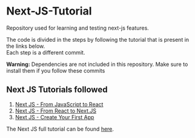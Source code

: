 # Next-JS-Tutorial

Repository used for learning and testing next-js features.<br>

The code is divided in the steps by following the tutorial that is present in the links below.<br>
Each step is a different commit.

**Warning:** Dependencies are not included in this repository. Make sure to install them if you follow these commits

## Next JS Tutorials followed

1. [Next JS - From JavaScript to React](https://nextjs.org/learn/foundations/from-javascript-to-react)<br>
2. [Next JS - From React to Next.JS](https://nextjs.org/learn/foundations/from-react-to-nextjs)
3. [Next JS - Create Your First App](https://nextjs.org/learn/basics/create-nextjs-app)

The Next JS full tutorial can be found [here](https://nextjs.org/learn/foundations/about-nextjs).
